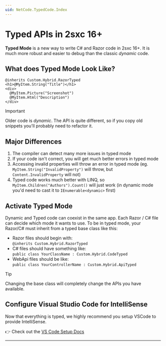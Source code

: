 ```yaml
---
uid: NetCode.TypedCode.Index
---
```


# Typed APIs in 2sxc 16+

**Typed Mode** is a new way to write C# and Razor code in 2sxc 16+.
It is much more robust and easier to debug than the classic _dynamic_ code.

## What does Typed Mode Look Like?

```razor
@inherits Custom.Hybrid.RazorTyped
<h1>@MyItem.String("Title")</h1>
<div>
  @MyItem.Picture("Screenshot")
  @MyItem.Html("Description")
</div>
```

> [!IMPORTANT]
> Older code is _dynamic_.
> The API is quite different, so if you copy old snippets you'll probably need to refactor it.


## Major Differences

1. The compiler can detect many more issues in typed mode
1. If your code isn't correct, you will get much better errors in typed mode
1. Accessing invalid properties will throw an error in typed mode (eg. `MyItem.String("InvalidProperty")` will throw, but `Content.InvalidProperty` will not)
1. Typed code works much better with LINQ, so `MyItem.Children("Authors").Count()` will just work (in dynamic mode you'd need to cast it to `IEnumerable<dynamic>` first)


## Activate Typed Mode

Dynamic and Typed code can coexist in the same app.
Each Razor / C# file can decide which mode it wants to use.
To be in typed mode, your Razor/C# must inherit from a typed base class like this:

* Razor files should begin with:  
  `@inherits Custom.Hybrid.RazorTyped`
* C# files should have something like:  
  `public class YourClassName : Custom.Hybrid.CodeTyped`
* WebApi files should be like:  
  `public class YourControllerName : Custom.Hybrid.ApiTyped`

> [!TIP]
> Changing the base class will completely change the APIs you have available.

## Configure Visual Studio Code for IntelliSense

Now that everything is typed, we highly recommend you setup VSCode to provide IntelliSense.

👉 Check out the [VS Code Setup Docs](xref:Guides.VsCode.Index)



---
